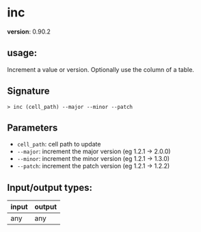 # inc

**version**: 0.90.2

## **usage**:

Increment a value or version. Optionally use the column of a table.

## Signature

`> inc (cell_path) --major --minor --patch`

## Parameters

- `cell_path`: cell path to update
- `--major`: increment the major version (eg 1.2.1 -> 2.0.0)
- `--minor`: increment the minor version (eg 1.2.1 -> 1.3.0)
- `--patch`: increment the patch version (eg 1.2.1 -> 1.2.2)

## Input/output types:

| input | output |
| ----- | ------ |
| any   | any    |
